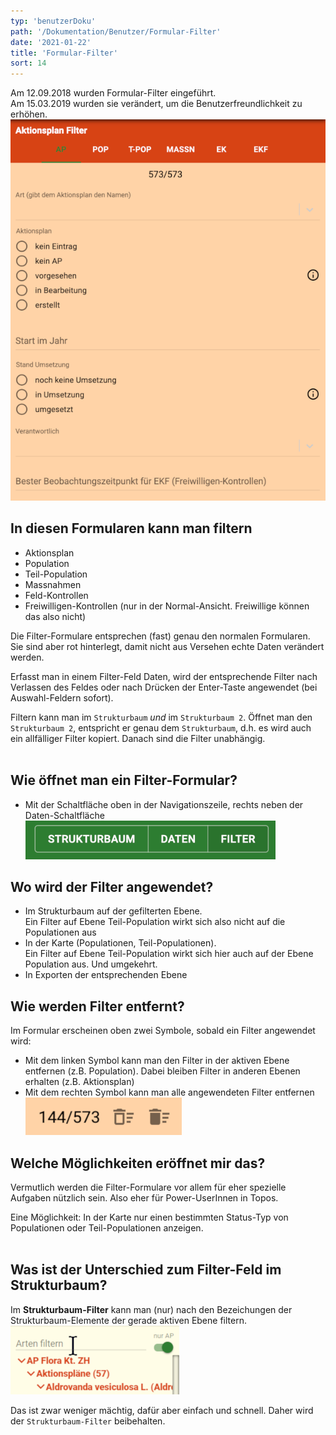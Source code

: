 ```yaml
---
typ: 'benutzerDoku'
path: '/Dokumentation/Benutzer/Formular-Filter'
date: '2021-01-22'
title: 'Formular-Filter'
sort: 14
---
```


Am 12.09.2018 wurden Formular-Filter eingeführt.<br/>
Am 15.03.2019 wurden sie verändert, um die Benutzerfreundlichkeit zu erhöhen.<br/>
<img src="filterForm.png" title="Filter-Formular" width="600" /><br/>

## In diesen Formularen kann man filtern

- Aktionsplan
- Population
- Teil-Population
- Massnahmen
- Feld-Kontrollen
- Freiwilligen-Kontrollen (nur in der Normal-Ansicht. Freiwillige können das also nicht)

Die Filter-Formulare entsprechen (fast) genau den normalen Formularen. Sie sind aber rot hinterlegt, damit nicht aus Versehen echte Daten verändert werden.

Erfasst man in einem Filter-Feld Daten, wird der entsprechende Filter nach Verlassen des Feldes oder nach Drücken der Enter-Taste angewendet (bei Auswahl-Feldern sofort).

Filtern kann man im `Strukturbaum` _und_ im `Strukturbaum 2`. Öffnet man den `Strukturbaum 2`, entspricht er genau dem `Strukturbaum`, d.h. es wird auch ein allfälliger Filter kopiert. Danach sind die Filter unabhängig.<br/><br/>

## Wie öffnet man ein Filter-Formular?

- Mit der Schaltfläche oben in der Navigationszeile, rechts neben der Daten-Schaltfläche<br/>
  ![Filter öffnen](filterButton.png)

## Wo wird der Filter angewendet?

- Im Strukturbaum auf der gefilterten Ebene.<br/>
  Ein Filter auf Ebene Teil-Population wirkt sich also nicht auf die Populationen aus
- In der Karte (Populationen, Teil-Populationen).<br/>
  Ein Filter auf Ebene Teil-Population wirkt sich hier auch auf der Ebene Population aus. Und umgekehrt.
- In Exporten der entsprechenden Ebene

## Wie werden Filter entfernt?

Im Formular erscheinen oben zwei Symbole, sobald ein Filter angewendet wird:

- Mit dem linken Symbol kann man den Filter in der aktiven Ebene entfernen (z.B. Population). Dabei bleiben Filter in anderen Ebenen erhalten (z.B. Aktionsplan)
- Mit dem rechten Symbol kann man alle angewendeten Filter entfernen<br/>
  ![Filter entfernen](filterRemove2.png)

## Welche Möglichkeiten eröffnet mir das?

Vermutlich werden die Filter-Formulare vor allem für eher spezielle Aufgaben nützlich sein. Also eher für Power-UserInnen in Topos.

Eine Möglichkeit: In der Karte nur einen bestimmten Status-Typ von Populationen oder Teil-Populationen anzeigen.<br/><br/>

## Was ist der Unterschied zum Filter-Feld im Strukturbaum?

Im **Strukturbaum-Filter** kann man (nur) nach den Bezeichungen der Strukturbaum-Elemente der gerade aktiven Ebene filtern.<br/>
![Strukturbaum-Filter](filterTree.png)

Das ist zwar weniger mächtig, dafür aber einfach und schnell. Daher wird der `Strukturbaum-Filter` beibehalten.
